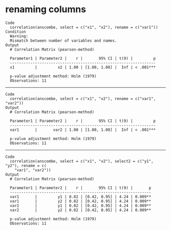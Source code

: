 # renaming columns

    Code
      correlation(anscombe, select = c("x1", "x2"), rename = c("var1"))
    Condition
      Warning:
      Mismatch between number of variables and names.
    Output
      # Correlation Matrix (pearson-method)
      
      Parameter1 | Parameter2 |    r |       95% CI | t(9) |         p
      ----------------------------------------------------------------
      x1         |         x2 | 1.00 | [1.00, 1.00] |  Inf | < .001***
      
      p-value adjustment method: Holm (1979)
      Observations: 11

---

    Code
      correlation(anscombe, select = c("x1", "x2"), rename = c("var1", "var2"))
    Output
      # Correlation Matrix (pearson-method)
      
      Parameter1 | Parameter2 |    r |       95% CI | t(9) |         p
      ----------------------------------------------------------------
      var1       |       var2 | 1.00 | [1.00, 1.00] |  Inf | < .001***
      
      p-value adjustment method: Holm (1979)
      Observations: 11

---

    Code
      correlation(anscombe, select = c("x1", "x2"), select2 = c("y1", "y2"), rename = c(
        "var1", "var2"))
    Output
      # Correlation Matrix (pearson-method)
      
      Parameter1 | Parameter2 |    r |       95% CI | t(9) |       p
      --------------------------------------------------------------
      var1       |         y1 | 0.82 | [0.42, 0.95] | 4.24 | 0.009**
      var1       |         y2 | 0.82 | [0.42, 0.95] | 4.24 | 0.009**
      var2       |         y1 | 0.82 | [0.42, 0.95] | 4.24 | 0.009**
      var2       |         y2 | 0.82 | [0.42, 0.95] | 4.24 | 0.009**
      
      p-value adjustment method: Holm (1979)
      Observations: 11

